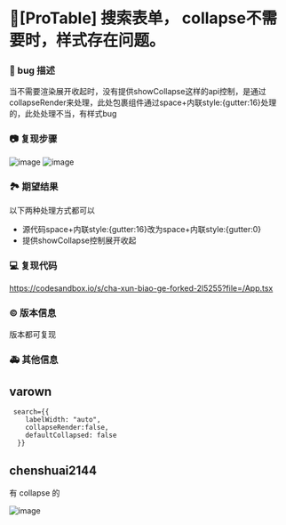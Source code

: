 # 🐛[ProTable] 搜索表单， collapse不需要时，样式存在问题。

### 🐛 bug 描述

当不需要渲染展开收起时，没有提供showCollapse这样的api控制，是通过collapseRender来处理，此处包裹组件通过space+内联style:{gutter:16}处理的，此处处理不当，有样式bug

### 📷 复现步骤

![image](https://github.com/ant-design/pro-components/assets/43233310/1d56ee77-5ccd-4804-902f-9ad160e0d9ec)
![image](https://github.com/ant-design/pro-components/assets/43233310/820cc30c-22a8-4045-82dc-f5035095dc7f)

<!--
清晰描述复现步骤，让别人也能看到问题，如果可能，尽量提供可执行代码，
如：https://codesandbox.io/ 在此处创建一个 codesandbox，方便我们更快的排查和复现问题
-->

### 🏞 期望结果

以下两种处理方式都可以

- 源代码space+内联style:{gutter:16}改为space+内联style:{gutter:0}
- 提供showCollapse控制展开收起

### 💻 复现代码

https://codesandbox.io/s/cha-xun-biao-ge-forked-2l5255?file=/App.tsx

### © 版本信息

版本都可复现

### 🚑 其他信息

<!--
如截图等其他信息可以贴在这里
-->

## varown

     search={{
        labelWidth: "auto",
        collapseRender:false,
        defaultCollapsed: false
      }}


## chenshuai2144

有 collapse 的

![image](https://github.com/ant-design/pro-components/assets/8186664/0ad8bffe-ad7f-4414-9a87-84129f3871c1)
